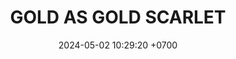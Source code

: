 ---
layout: teamCard
permalink: /team/:title.html
categories: LA2024JN LIN1 LIN LIN2 LIN3 LIN7 LIN8
maincover: /assets/logos/GAG.png
puntosLJMAYO24:
date: 2024-05-02 10:29:20 +0700
title: GOLD AS GOLD SCARLET
tag: johto042024
color: black
puntosLJ202404: 12
grupo: sur
background: '#F16C38'
cover: /assets/ver.png
team: GOLD AS GOLD SCARLET
ID: GOLD S
status: <i class="fa-soLINNd fa-check"></i>
puntos: 1
pj: 1
pt1: 0
pt2: 0
pt3: 0
pt4: 0
pt5: 0
pt6: 0
pt7: 1 #
pt8: 0
pt9: 0
pt10: 0
pt11: 0
#PARTIDO 1
j1: RONDA 1
p1: GOLD S
pp1: HGSS
r1: 
bg1: rock
rr1: 
#PARTIDO 2
j2: RONDA 2
p2: GOLD S
pp2: RN
bg2: rock
r2: 
rr2: 
#PARTIDO 3
j3: RONDA 3
p3: TSF
pp3: GOLD S
bg3: rock
r3: 
rr3:
#PARTIDO 4
j4: RONDA 4
p4: BNT
pp4: GOLD S
bg4: rock
r4: 
rr4:
#PARTIDO 5
j5: RONDA 5
p5: GOD O
pp5: GOLD S
bg5: rock
r5: 
rr5:
#PARTIDO 6
j6: RONDA 6
p6: HGHG
pp6: GOLD S
bg6: rock
r6: 
rr6:
#PARTIDO 7
j7: RONDA 7
p7:  GOLD S
pp7: P1
bg7: rock
r7: 1
rr7: 3
#PARTIDO 8
j8: RONDA 8
p8:  GOLD S
pp8: SSI 
bg8: rock
rr8: 
r8: 
#PARTIDO 9
j9: RONDA 9
p9: IL
pp9: GOLD S
bg9: rock
r9: 
rr9:  
#PARTIDO 10
j10: RONDA 10
p10: GOD G
pp10: GOLD S
bg10: rock
r10: 
rr10:
#PARTIDO 11
j11: RONDA 11
p11: GOLD V
pp11: GOLD S
bg11: rock
r11: 
rr11:
stream: <i class="fa-brands fa-twitch text-white"></i>
dia: 20
hora: '22:10'
---